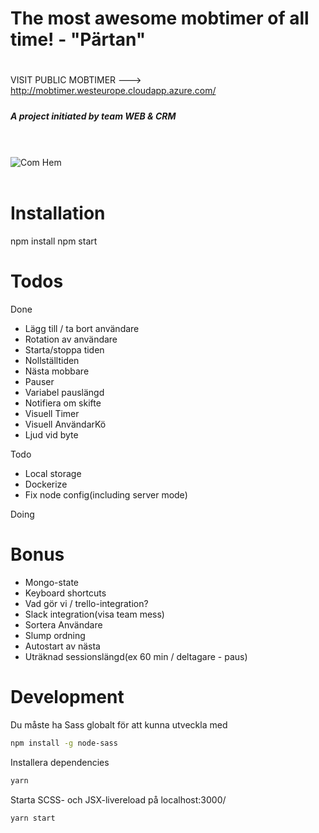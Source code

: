 
# The most awesome mobtimer of all time! - "Pärtan"
#####
#
VISIT PUBLIC MOBTIMER ---> http://mobtimer.westeurope.cloudapp.azure.com/
#####
##### A project initiated by team WEB & CRM


<br><br>
![Com Hem](https://encrypted-tbn0.gstatic.com/images?q=tbn:ANd9GcRSKoI_VsCygNKs_M50WQaUp4ibBAfgj3hgSxjBWBR-y2od8FX0sFc74P81)
<br><br>

# Installation

npm install
npm start

# Todos
Done
* Lägg till / ta bort användare
* Rotation av användare
* Starta/stoppa tiden
* Nollställtiden
* Nästa mobbare
* Pauser
* Variabel pauslängd
* Notifiera om skifte
* Visuell Timer 
* Visuell AnvändarKö 
* Ljud vid byte

Todo
* Local storage
* Dockerize
* Fix node config(including server mode)

Doing

# Bonus
  <ul>
      <li>Mongo-state</li>
      <li>Keyboard shortcuts</li>
      <li>Vad gör vi / trello-integration? </li>
      <li>Slack integration(visa team mess)</li>
      <li>Sortera Användare</li>
      <li>Slump ordning</li>
      <li>Autostart av nästa</li>
      <li>Uträknad sessionslängd(ex 60 min / deltagare - paus)</li>
  </ul>

# Development

Du måste ha Sass globalt för att kunna utveckla med 
```bash
npm install -g node-sass
``` 

Installera dependencies
```bash
yarn
```

Starta SCSS- och JSX-livereload på localhost:3000/
```
yarn start
```
